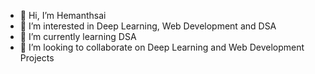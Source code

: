 - 👋 Hi, I’m Hemanthsai
- 👀 I’m interested in Deep Learning, Web Development and DSA
- 🌱 I’m currently learning DSA
- 💞️ I’m looking to collaborate on Deep Learning and Web Development Projects

<!---
Hemanthghs/Hemanthghs is a ✨ special ✨ repository because its `README.md` (this file) appears on your GitHub profile.
You can click the Preview link to take a look at your changes.
--->
